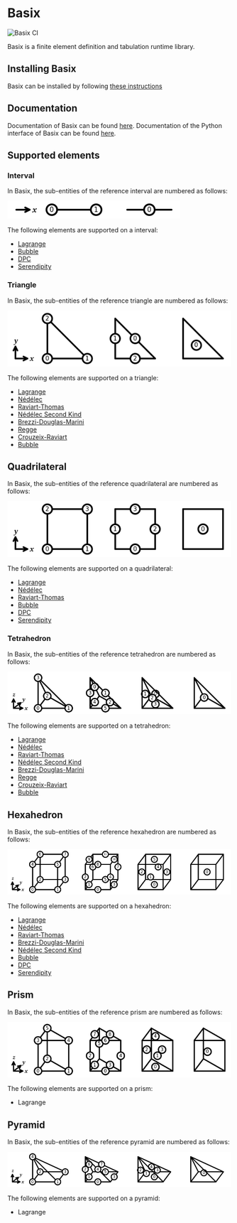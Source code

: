 # Basix

![Basix CI](https://github.com/FEniCS/basix/workflows/Basix%20CI/badge.svg)

Basix is a finite element definition and tabulation runtime library.

## Installing Basix
Basix can be installed by following [these instructions](INSTALL.md)

## Documentation
Documentation of Basix can be found [here](https://docs.fenicsproject.org/basix/main/cpp/).
Documentation of the Python interface of Basix can be found [here](https://docs.fenicsproject.org/basix/main/python/).

## Supported elements

### Interval
In Basix, the sub-entities of the reference interval are numbered as follows:

![The numbering of a reference interval](img/interval_numbering.png)

The following elements are supported on a interval:

  - [Lagrange](https://defelement.com/elements/lagrange.html)
  - [Bubble](https://defelement.com/elements/bubble.html)
  - [DPC](https://defelement.com/elements/dpc.html)
  - [Serendipity](https://defelement.com/elements/serendipity.html)

### Triangle
In Basix, the sub-entities of the reference triangle are numbered as follows:

![The numbering of a reference triangle](img/triangle_numbering.png)

The following elements are supported on a triangle:

  - [Lagrange](https://defelement.com/elements/lagrange.html)
  - [Nédélec](https://defelement.com/elements/nedelec1.html)
  - [Raviart-Thomas](https://defelement.com/elements/raviart-thomas.html)
  - [Nédélec Second Kind](https://defelement.com/elements/nedelec2.html)
  - [Brezzi-Douglas-Marini](https://defelement.com/elements/brezzi-douglas-marini.html)
  - [Regge](https://defelement.com/elements/regge.html)
  - [Crouzeix-Raviart](https://defelement.com/elements/crouzeix-raviart.html)
  - [Bubble](https://defelement.com/elements/bubble.html)

## Quadrilateral
In Basix, the sub-entities of the reference quadrilateral are numbered as follows:

![The numbering of a reference quadrilateral](img/quadrilateral_numbering.png)

The following elements are supported on a quadrilateral:

  - [Lagrange](https://defelement.com/elements/q.html)
  - [Nédélec](https://defelement.com/elements/qcurl.html)
  - [Raviart-Thomas](https://defelement.com/elements/qdiv.html)
  - [Bubble](https://defelement.com/elements/bubble.html)
  - [DPC](https://defelement.com/elements/dpc.html)
  - [Serendipity](https://defelement.com/elements/serendipity.html)

### Tetrahedron
In Basix, the sub-entities of the reference tetrahedron are numbered as follows:

![The numbering of a reference tetrahedron](img/tetrahedron_numbering.png)

The following elements are supported on a tetrahedron:

  - [Lagrange](https://defelement.com/elements/lagrange.html)
  - [Nédélec](https://defelement.com/elements/nedelec1.html)
  - [Raviart-Thomas](https://defelement.com/elements/raviart-thomas.html)
  - [Nédélec Second Kind](https://defelement.com/elements/nedelec2.html)
  - [Brezzi-Douglas-Marini](https://defelement.com/elements/brezzi-douglas-marini.html)
  - [Regge](https://defelement.com/elements/regge.html)
  - [Crouzeix-Raviart](https://defelement.com/elements/crouzeix-raviart.html)
  - [Bubble](https://defelement.com/elements/bubble.html)

## Hexahedron
In Basix, the sub-entities of the reference hexahedron are numbered as follows:

![The numbering of a reference hexahedron](img/hexahedron_numbering.png)

The following elements are supported on a hexahedron:

  - [Lagrange](https://defelement.com/elements/q.html)
  - [Nédélec](https://defelement.com/elements/qcurl.html)
  - [Raviart-Thomas](https://defelement.com/elements/qdiv.html)
  - [Brezzi-Douglas-Marini](https://defelement.com/elements/sdiv.html)
  - [Nédélec Second Kind](https://defelement.com/elements/scurl.html)
  - [Bubble](https://defelement.com/elements/bubble.html)
  - [DPC](https://defelement.com/elements/dpc.html)
  - [Serendipity](https://defelement.com/elements/serendipity.html)

## Prism
In Basix, the sub-entities of the reference prism are numbered as follows:

![The numbering of a reference prism](img/prism_numbering.png)

The following elements are supported on a prism:

  - Lagrange

## Pyramid
In Basix, the sub-entities of the reference pyramid are numbered as follows:

![The numbering of a reference pyramid](img/pyramid_numbering.png)

The following elements are supported on a pyramid:

  - Lagrange

